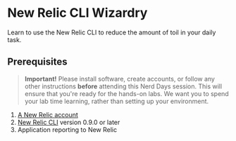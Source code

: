 # New Relic CLI Wizardry

Learn to use the New Relic CLI to reduce the amount of toil in your daily task.

## Prerequisites

> **Important!** Please install software, create accounts, or follow any other instructions **before** attending this Nerd Days session. This will ensure that you're ready for the hands-on labs. We want you to spend your lab time learning, rather than setting up your environment.

1. [A New Relic account](https://newrelic.com/signup)
2. [New Relic CLI](https://github.com/newrelic/newrelic-cli#installation) version 0.9.0 or later
3. Application reporting to New Relic